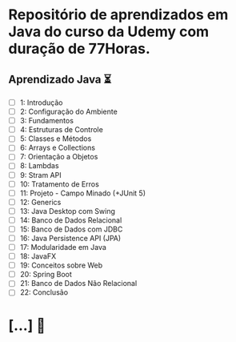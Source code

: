 # Repositório de aprendizados em Java do curso da Udemy com duração de 77Horas.

## Aprendizado Java :hourglass_flowing_sand:

- [ ] 1: Introdução
- [ ] 2: Configuração do Ambiente
- [ ] 3: Fundamentos
- [ ] 4: Estruturas de Controle
- [ ] 5: Classes e Métodos
- [ ] 6: Arrays e Collections
- [ ] 7: Orientação a Objetos
- [ ] 8: Lambdas
- [ ] 9: Stram API
- [ ] 10: Tratamento de Erros
- [ ] 11: Projeto - Campo Minado (+JUnit 5)
- [ ] 12: Generics
- [ ] 13: Java Desktop com Swing
- [ ] 14: Banco de Dados Relacional
- [ ] 15: Banco de Dados com JDBC
- [ ] 16: Java Persistence API (JPA)
- [ ] 17: Modularidade em Java
- [ ] 18: JavaFX
- [ ] 19: Conceitos sobre Web
- [ ] 20: Spring Boot
- [ ] 21: Banco de Dados Não Relacional
- [ ] 22: Conclusão

# [...] :rocket:
